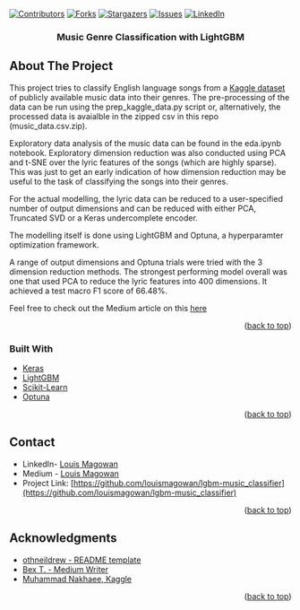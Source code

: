 <div id="top"></div>
<!--
*** Copied from https://github.com/othneildrew/Best-README-Template/blob/master/BLANK_README.md
-->



<!-- PROJECT SHIELDS -->
<!--
*** I'm using markdown "reference style" links for readability.
*** Reference links are enclosed in brackets [ ] instead of parentheses ( ).
*** See the bottom of this document for the declaration of the reference variables
*** for contributors-url, forks-url, etc. This is an optional, concise syntax you may use.
*** https://www.markdownguide.org/basic-syntax/#reference-style-links
-->
[![Contributors][contributors-shield]][contributors-url]
[![Forks][forks-shield]][forks-url]
[![Stargazers][stars-shield]][stars-url]
[![Issues][issues-shield]][issues-url]
[![LinkedIn][linkedin-shield]][linkedin-url]



<h3 align="center">Music Genre Classification with LightGBM</h3>


<!-- ABOUT THE PROJECT -->
## About The Project

This project tries to classify English language songs from a [Kaggle dataset](https://www.kaggle.com/datasets/imuhammad/audio-features-and-lyrics-of-spotify-songs) of publicly available music data into their genres. The pre-processing of the data can be run using the prep_kaggle_data.py script or, alternatively, the processed data is avaialble in the zipped csv in this repo (music_data.csv.zip).

Exploratory data analysis of the music data can be found in the eda.ipynb notebook. Exploratory dimension reduction was also conducted using PCA and t-SNE over the lyric features of the songs (which are highly sparse). This was just to get an early indication of how dimension reduction may be useful to the task of classifying the songs into their genres.

For the actual modelling, the lyric data can be reduced to a user-specified number of output dimensions and can be reduced with either PCA, Truncated SVD or a Keras undercomplete encoder. 

The modelling itself is done using LightGBM and Optuna, a hyperparamter optimization framework.

A range of output dimensions and Optuna trials were tried with the 3 dimension reduction methods. The strongest performing model overall was one that used PCA to reduce the lyric features into 400 dimensions. It achieved a test macro F1 score of 66.48%.

Feel free to check out the Medium article on this [here](https://medium.com/@louismagowan42)
<p align="right">(<a href="#top">back to top</a>)</p>

### Built With

* [Keras](https://keras.io/)
* [LightGBM]([https://spacy.io/](https://lightgbm.readthedocs.io/en/latest/))
* [Scikit-Learn](https://scikit-learn.org/stable/)
* [Optuna](https://optuna.readthedocs.io/en/stable/tutorial/index.html)

<p align="right">(<a href="#top">back to top</a>)</p>

<!-- CONTACT -->
## Contact

* LinkedIn- [Louis Magowan](https://www.linkedin.com/in/louismagowan/)
* Medium - [Louis Magowan](https://medium.com/@louismagowan42)
* Project Link: [https://github.com/louismagowan/lgbm-music_classifier](https://github.com/louismagowan/lgbm-music_classifier)

<p align="right">(<a href="#top">back to top</a>)</p>



<!-- ACKNOWLEDGMENTS -->
## Acknowledgments

* [othneildrew - README template](https://github.com/othneildrew/Best-README-Template/blob/master/BLANK_README.md)
* [Bex T. - Medium Writer](https://towardsdatascience.com/kagglers-guide-to-lightgbm-hyperparameter-tuning-with-optuna-in-2021-ed048d9838b5)
* [Muhammad Nakhaee, Kaggle](https://www.kaggle.com/datasets/imuhammad/audio-features-and-lyrics-of-spotify-songs)

<p align="right">(<a href="#top">back to top</a>)</p>



<!-- MARKDOWN LINKS & IMAGES -->
<!-- https://www.markdownguide.org/basic-syntax/#reference-style-links -->
[contributors-shield]: https://img.shields.io/github/contributors/louismagowan/lgbm-music_classifier.svg?style=for-the-badge
[contributors-url]: https://github.com/louismagowan/lgbm-music_classifier/graphs/contributors
[forks-shield]: https://img.shields.io/github/forks/louismagowan/lgbm-music_classifier.svg?style=for-the-badge
[forks-url]: https://github.com/louismagowan/lgbm-music_classifier/network/members
[stars-shield]: https://img.shields.io/github/stars/louismagowan/lgbm-music_classifier.svg?style=for-the-badge
[stars-url]: https://github.com/louismagowan/lgbm-music_classifier/stargazers
[issues-shield]: https://img.shields.io/github/issues/louismagowan/lgbm-music_classifier.svg?style=for-the-badge
[issues-url]: https://github.com/louismagowan/lgbm-music_classifier/issues
[license-shield]: https://img.shields.io/github/license/louismagowan/lgbm-music_classifier.svg?style=for-the-badge
[license-url]: https://github.com/louismagowan/lgbm-music_classifier/blob/master/LICENSE.txt
[linkedin-shield]: https://img.shields.io/badge/-LinkedIn-black.svg?style=for-the-badge&logo=linkedin&colorB=555
[linkedin-url]: https://www.linkedin.com/in/louismagowan/
[product-screenshot]: images/screenshot.png
